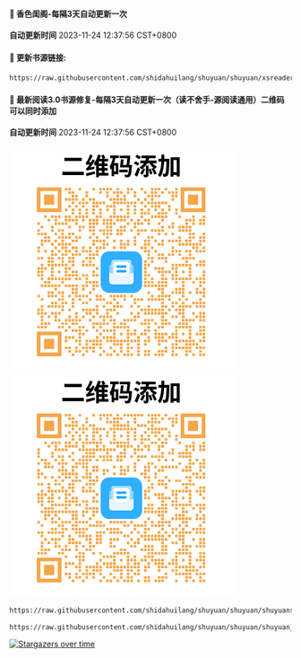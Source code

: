 #### 🚩 香色闺阁-每隔3天自动更新一次

**自动更新时间** 2023-11-24 12:37:56 CST+0800

#### 🚩 更新书源链接:
 
 ``` bash
https://raw.githubusercontent.com/shidahuilang/shuyuan/shuyuan/xsreader/new/resources.txt
 ```


#### 🚩 最新阅读3.0书源修复-每隔3天自动更新一次（读不舍手-源阅读通用）二维码可以同时添加
**自动更新时间** 2023-11-24 12:37:56 CST+0800

![shuyuans.png](img/shuyuans.PNG) ![shuyuan.png](img/shuyuan.PNG
)
```
https://raw.githubusercontent.com/shidahuilang/shuyuan/shuyuan/shuyuans_data.json
```
```
https://raw.githubusercontent.com/shidahuilang/shuyuan/shuyuan/shuyuan_data.json
```


[![Stargazers over time](https://starchart.cc/shidahuilang/shuyuan.svg)](https://starchart.cc/shidahuilang/shuyuan)
